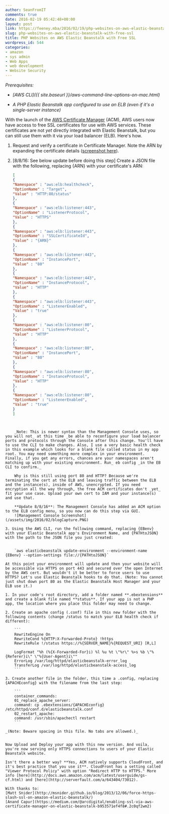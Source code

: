```yaml
---
author: SeanFromIT
comments: true
date: 2016-02-19 05:42:48+00:00
layout: post
link: https://feeney.mba/2016/02/19/php-websites-on-aws-elastic-beanstalk-with-free-ssl/
slug: php-websites-on-aws-elastic-beanstalk-with-free-ssl
title: PHP Websites on AWS Elastic Beanstalk with Free SSL
wordpress_id: 544
categories:
- amazon
- sys admin
- Web Apps
- web development
- Website Security
---
```


_Prerequisites:_



 	
  * _[AWS CLI]({{ site.baseurl }}/aws-command-line-options-on-mac.html)_

 	
  * _A PHP Elastic Beanstalk app configured to use an ELB (even if it's a single-server instance)_


With the launch of the [AWS Certificate Manager](https://aws.amazon.com/blogs/aws/new-aws-certificate-manager-deploy-ssltls-based-apps-on-aws/) (ACM), AWS users now have access to free SSL certificates for use with AWS services. These certificates are not _yet_ directly integrated with Elastic Beanstalk, but you can still use them with it via your load balancer (ELB). Here's how.



1. Request and verify a certificate in Certificate Manager. Note the ARN by expanding the certificate details ([screenshot here](https://d262ilb51hltx0.cloudfront.net/max/1200/1*2aj2g5gproFDuMwSf4aQcA.png)).

2. [8/8/16: See below update before doing this step] Create a JSON file with the following, replacing {ARN} with your certificate's ARN:

    ```json
    [
    {
    "Namespace" : "aws:elb:healthcheck",
    "OptionName" : "Target",
    "Value" : "HTTP:80/status"
    },
    {
    "Namespace" : "aws:elb:listener:443",
    "OptionName" : "ListenerProtocol",
    "Value" : "HTTPS"
    },
    {
    "Namespace" : "aws:elb:listener:443",
    "OptionName" : "SSLCertificateId",
    "Value" : "{ARN}"
    },
    {
    "Namespace" : "aws:elb:listener:443",
    "OptionName" : "InstancePort",
    "Value" : "80"
    },
    {
    "Namespace" : "aws:elb:listener:443",
    "OptionName" : "InstanceProtocol",
    "Value" : "HTTP"
    },
    {
    "Namespace" : "aws:elb:listener:443",
    "OptionName" : "ListenerEnabled",
    "Value" : "true"
    },
    {
    "Namespace" : "aws:elb:listener:80",
    "OptionName" : "ListenerProtocol",
    "Value" : "HTTP"
    },
    {
    "Namespace" : "aws:elb:listener:80",
    "OptionName" : "InstancePort",
    "Value" : "80"
    },
    {
    "Namespace" : "aws:elb:listener:80",
    "OptionName" : "InstanceProtocol",
    "Value" : "HTTP"
    },
    {
    "Namespace" : "aws:elb:listener:80",
    "OptionName" : "ListenerEnabled",
    "Value" : "true"
    }
    ]
```


    _Note: This is newer syntax than the Management Console uses, so you will not_ at this time _be able to reconfigure your load balancer ports and protocols through the Console after this change. You'll have to use the CLI to make changes. Also, I use a very basic health check in this example which looks for a blank file called status in my app root. You may need something more complex in your environment. Finally, if you get any errors, chances are your namespaces aren't matching up with your existing environment. Run_ eb config _in the EB CLI to confirm._

    Why is this still using port 80 and HTTP? Because we're terminating the cert at the ELB and leaving traffic between the ELB and the instance(s), inside of AWS, unencrypted. If you need encryption all the way through, the free ACM certificates don't _yet_ fit your use case. Upload your own cert to IAM and your instance(s) and use that.

    **Update 8/8/16**: The Management Console has added an ACM option to the ELB config menu, so you now can do this step via GUI.
    ![Management Console Screenshot](/assets/img/2016/02/blogCapture.PNG)

3. Using the AWS CLI, run the following command, replacing {EBenv} with your Elastic Beanstalk app's Environment Name, and {PATHtoJSON} with the path to the JSON file you just created:


    `aws elasticbeanstalk update-environment --environment-name {EBenv} --option-settings file://{PATHtoJSON}`

At this point your environment will update and then your website will be accessible via HTTPS on port 443 and secured over the open Internet by the AWS cert. But wouldn't it be better to force users to use HTTPS? Let's use Elastic Beanstalk hooks to do that. (Note: You cannot just shut down port 80 as the Elastic Beanstalk Host Manager and your ELB use it.)

1. In your code's root directory, add a folder named **.ebextensions** and create a blank file named **status**. If your app is not a PHP app, the location where you place this folder may need to change.

2. Create an apache config (.conf) file in this new folder with the following contents (change /status to match your ELB health check if different):

    ```
    RewriteEngine On
    RewriteCond %{HTTP:X-Forwarded-Proto} !https
    RewriteRule !/status https://%{SERVER_NAME}%{REQUEST_URI} [R,L]
    
    LogFormat "%h (%{X-Forwarded-For}i) %l %u %t \"%r\" %>s %b \"%{Referer}i\" \"%{User-Agent}i\""
    ErrorLog /var/log/httpd/elasticbeanstalk-error_log
    TransferLog /var/log/httpd/elasticbeanstalk-access_log
    ```

3. Create another file in the folder, this time a .config, replacing {APACHEconfig} with the filename from the last step:

    ```
    container_commands:
    01_replace_apache_server:
    command: cp .ebextensions/{APACHEconfig} /etc/httpd/conf.d/elasticbeanstalk.conf
    02_restart_apache:
    command: /usr/sbin/apachectl restart
    ```

_(Note: Beware spacing in this file. No tabs are allowed.)_


Now Upload and Deploy your app with this new version. And voila, you're now serving only HTTPS connections to users of your Elastic Beanstalk website.

Isn't there a better way? **Yes, ACM natively supports CloudFront, and it's best practice that you use it**. CloudFront has a setting called "Viewer Protocol Policy" with option "Redirect HTTP to HTTPS." More info [here](http://docs.aws.amazon.com/acm/latest/userguide/gs-cf.html) and [here](http://serverfault.com/a/643404/73012).

With thanks to:
[Matt Snider](http://msnider.github.io/blog/2013/12/06/force-https-slash-ssl-on-amazon-elastic-beanstalk/)
[Anand Capur](https://medium.com/@arcdigital/enabling-ssl-via-aws-certificate-manager-on-elastic-beanstalk-b953571ef4f8#.2c0qf2wm2)
